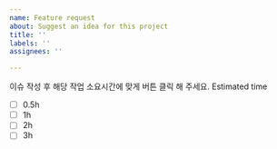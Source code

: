 ```yaml
---
name: Feature request
about: Suggest an idea for this project
title: ''
labels: ''
assignees: ''

---
```


이슈 작성 후 해당 작업 소요시간에 맞게 버튼 클릭 해 주세요.
Estimated time
- [ ] 0.5h
- [ ] 1h
- [ ] 2h
- [ ] 3h
